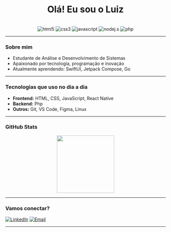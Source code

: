 <h1 align="center">Olá! Eu sou o Luiz</h1>

<div style="display: inline_blox" align="center"><br/>
    <img aling="center" alt="html5" src="https://img.shields.io/badge/HTML5-E34F26?style=for-the-badge&logo=html5&logoColor=white"/>
    <img aling="center" alt="css3" src="https://img.shields.io/badge/CSS3-1572B6?style=for-the-badge&logo=css3&logoColor=white"/>
    <img aling="center" alt="javascript" src="https://img.shields.io/badge/JavaScript-F7DF1E?style=for-the-badge&logo=javascript&logoColor=black"/>
    <img aling="center" alt="nodej.s" src="https://img.shields.io/badge/Node.js-43853D?style=for-the-badge&logo=node.js&logoColor=white"/>
    <img aling="center" alt="php" src="https://img.shields.io/badge/PHP-777BB4?style=for-the-badge&logo=php&logoColor=white"/>
</div>


---

### Sobre mim

- Estudante de Análise e Desenvolvimento de Sistemas  
- Apaixonado por tecnologia, programação e inovação  
- Atualmente aprendendo: SwiftUI, Jetpack Compose, Go

---

### Tecnologias que uso no dia a dia

- **Frontend:** HTML, CSS, JavaScript, React Native  
- **Backend:** Php  
- **Outros:** Git, VS Code, Figma, Linux  

---

### GitHub Stats

<div align="center" >
    <img height="180em" src="https://github-readme-stats.vercel.app/api?username=LuisEduardo33&show_icons=true&theme=dark"/>
</div>

---

### Vamos conectar?

[![LinkedIn](https://img.shields.io/badge/LinkedIn-blue?style=for-the-badge&logo=linkedin&logoColor=white)](https://www.linkedin.com/in/SEU-LINK)
[![Email](https://img.shields.io/badge/Email-red?style=for-the-badge&logo=gmail&logoColor=white)](mailto:SEU_EMAIL@gmail.com)

---
